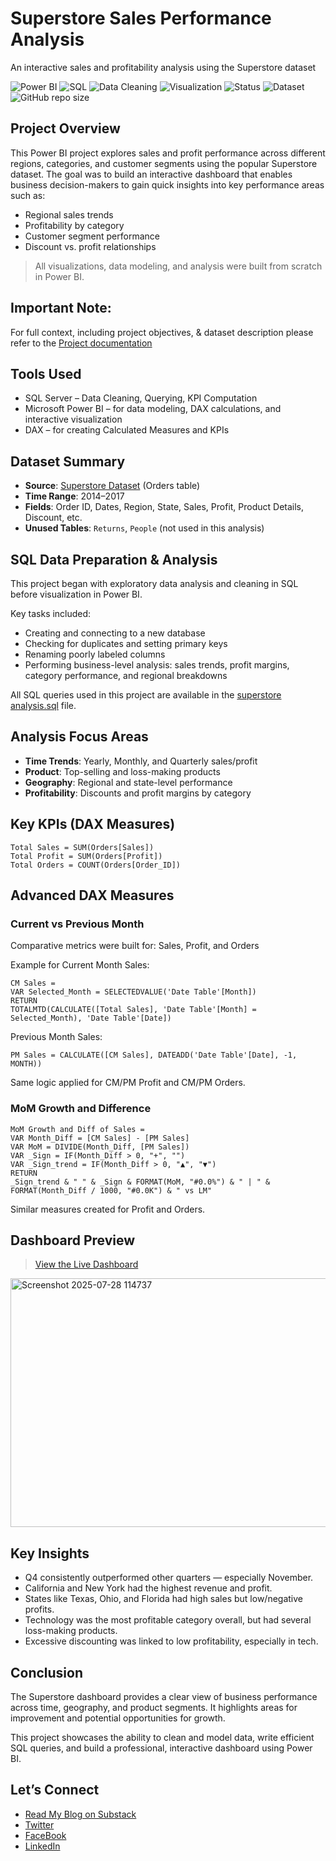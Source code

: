 # Superstore Sales Performance Analysis
An interactive sales and profitability analysis using the Superstore dataset

![Power BI](https://img.shields.io/badge/Tool-PowerBI-yellow)
![SQL](https://img.shields.io/badge/Backend-SQL-blue?logo=postgresql)
![Data Cleaning](https://img.shields.io/badge/Data%20Cleaning-Yes-success)
![Visualization](https://img.shields.io/badge/Visualization-PowerBI-yellowgreen)
![Status](https://img.shields.io/badge/Status-Completed-brightgreen)
![Dataset](https://img.shields.io/badge/Dataset-Superstore-blue)
![GitHub repo size](https://img.shields.io/github/repo-size/AnastasiaNmesoma/Superstore-Sales-Performance-Analysis)


## Project Overview
This Power BI project explores sales and profit performance across different regions, categories, and customer segments using the popular Superstore dataset. The goal was to build an interactive dashboard that enables business decision-makers to gain quick insights into key performance areas such as:
- Regional sales trends
- Profitability by category
- Customer segment performance
- Discount vs. profit relationships

> All visualizations, data modeling, and analysis were built from scratch in Power BI.

## Important Note:
For full context, including project objectives, & dataset description please refer to the [Project documentation](Sales%20performance%20Documentation.md)

## Tools Used
- SQL Server – Data Cleaning, Querying, KPI Computation
- Microsoft Power BI – for data modeling, DAX calculations, and interactive visualization
- DAX – for creating Calculated Measures and KPIs

## Dataset Summary
- **Source**: [Superstore Dataset](Superstore%20Analysis) (Orders table)
- **Time Range**: 2014–2017
- **Fields**: Order ID, Dates, Region, State, Sales, Profit, Product Details, Discount, etc.
- **Unused Tables**: `Returns`, `People` (not used in this analysis)

## SQL Data Preparation & Analysis

This project began with exploratory data analysis and cleaning in SQL before visualization in Power BI.

Key tasks included:
- Creating and connecting to a new database
- Checking for duplicates and setting primary keys
- Renaming poorly labeled columns
- Performing business-level analysis: sales trends, profit margins, category performance, and regional breakdowns

All SQL queries used in this project are available in the [superstore analysis.sql](Superstore%20Analysis.sql) file.

## Analysis Focus Areas

- **Time Trends**: Yearly, Monthly, and Quarterly sales/profit
- **Product**: Top-selling and loss-making products
- **Geography**: Regional and state-level performance
- **Profitability**: Discounts and profit margins by category

## Key KPIs (DAX Measures)

```DAX
Total Sales = SUM(Orders[Sales])
Total Profit = SUM(Orders[Profit])
Total Orders = COUNT(Orders[Order_ID])
```

## Advanced DAX Measures
### Current vs Previous Month
Comparative metrics were built for: Sales, Profit, and Orders

Example for Current Month Sales:
```DAX
CM Sales = 
VAR Selected_Month = SELECTEDVALUE('Date Table'[Month])
RETURN
TOTALMTD(CALCULATE([Total Sales], 'Date Table'[Month] = Selected_Month), 'Date Table'[Date])
```
Previous Month Sales:
```DAX
PM Sales = CALCULATE([CM Sales], DATEADD('Date Table'[Date], -1, MONTH))
```
Same logic applied for CM/PM Profit and CM/PM Orders.

### MoM Growth and Difference
```DAX
MoM Growth and Diff of Sales =
VAR Month_Diff = [CM Sales] - [PM Sales]
VAR MoM = DIVIDE(Month_Diff, [PM Sales])
VAR _Sign = IF(Month_Diff > 0, "+", "")
VAR _Sign_trend = IF(Month_Diff > 0, "▲", "▼")
RETURN
_Sign_trend & " " & _Sign & FORMAT(MoM, "#0.0%") & " | " & FORMAT(Month_Diff / 1000, "#0.0K") & " vs LM"
```
Similar measures created for Profit and Orders.

## Dashboard Preview
> [View the Live Dashboard](https://app.powerbi.com/view?r=eyJrIjoiYmEyNTdlNjEtYWI0Zi00ODBiLTg5ZTctYjdmODU3NWJhMjA2IiwidCI6IjJmYjRmNDUyLTJlY2QtNGVkMy1hZTkzLTM4NTBmNjU4ZmQ3MCJ9)
<img width="692" height="398" alt="Screenshot 2025-07-28 114737" src="https://github.com/user-attachments/assets/361a9da7-64e0-422a-afdf-237acc4d8bc2" />

## Key Insights
- Q4 consistently outperformed other quarters — especially November.
- California and New York had the highest revenue and profit.
- States like Texas, Ohio, and Florida had high sales but low/negative profits.
- Technology was the most profitable category overall, but had several loss-making products.
- Excessive discounting was linked to low profitability, especially in tech.

## Conclusion
The Superstore dashboard provides a clear view of business performance across time, geography, and product segments. It highlights areas for improvement and potential opportunities for growth. 

This project showcases the ability to clean and model data, write efficient SQL queries, and build a professional, interactive dashboard using Power BI.

## Let’s Connect

- [Read My Blog on Substack](https://substack.com/@theanalysisangle)
- [Twitter](https://x.com/Anastasia_Nmeso)  
- [FaceBook](https://www.facebook.com/share/16JoCo9x4F/)  
- [LinkedIn](www.linkedin.com/in/anastasia-nmesoma-947b20317)

